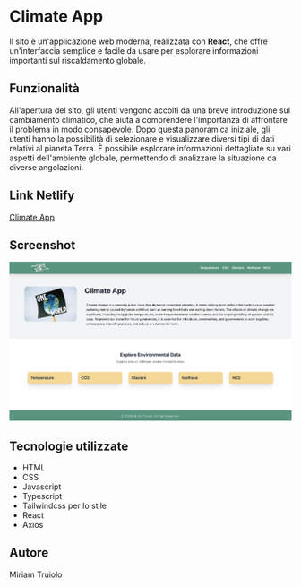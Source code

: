 # Climate App

Il sito è un'applicazione web moderna, realizzata con **React**, che offre un'interfaccia semplice e facile da usare per esplorare informazioni importanti sul riscaldamento globale.

## Funzionalità

All'apertura del sito, gli utenti vengono accolti da una breve introduzione sul cambiamento climatico, che aiuta a comprendere l'importanza di affrontare il problema in modo consapevole. Dopo questa panoramica iniziale, gli utenti hanno la possibilità di selezionare e visualizzare diversi tipi di dati relativi al pianeta Terra. È possibile esplorare informazioni dettagliate su vari aspetti dell'ambiente globale, permettendo di analizzare la situazione da diverse angolazioni.

## Link Netlify

[Climate App](https://climate-app-s2i.netlify.app/)

## Screenshot

![Banner](https://github.com/miriamtruiolo/final-project-s2i/blob/main/src/img/preview.png)

## Tecnologie utilizzate

- HTML
- CSS
- Javascript
- Typescript
- Tailwindcss per lo stile
- React
- Axios

## Autore

Miriam Truiolo
